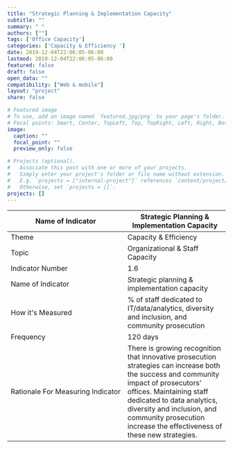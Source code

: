 ```yaml
---
title: "Strategic Planning & Implementation Capacity"
subtitle: ""
summary: " "
authors: [""]
tags: ['Office Capacity']
categories: ['Capacity & Efficiency ']
date: 2019-12-04T22:06:05-06:00
lastmod: 2019-12-04T22:06:05-06:00
featured: false
draft: false
open_data: ""
compatibility: ["Web & mobile"]
layout: "project"
share: false

# Featured image
# To use, add an image named `featured.jpg/png` to your page's folder.
# Focal points: Smart, Center, TopLeft, Top, TopRight, Left, Right, BottomLeft, Bottom, BottomRight.
image:
  caption: ""
  focal_point: ""
  preview_only: false

# Projects (optional).
#   Associate this post with one or more of your projects.
#   Simply enter your project's folder or file name without extension.
#   E.g. `projects = ["internal-project"]` references `content/project/deep-learning/index.md`.
#   Otherwise, set `projects = []`.
projects: []
---
```



| **Name of Indicator**             | **Strategic Planning & Implementation Capacity**                                                                                                                                                                                                                                                      |
|-----------------------------------|-------------------------------------------------------------------------------------------------------------------------------------------------------------------------------------------------------------------------------------------------------------------------------------------------------|
| Theme                             | Capacity & Efficiency                                                                                                                                                                                                                                                                                 |
| Topic                             | Organizational & Staff Capacity                                                                                                                                                                                                                                                                       |
| Indicator Number                  | 1.6                                                                                                                                                                                                                                                                                                   |
| Name of Indicator                 | Strategic planning & implementation capacity                                                                                                                                                                                                                                                          |
| How it's Measured                 | % of staff dedicated to IT/data/analytics, diversity and inclusion, and community prosecution                                                                                                                                                                                                         |
| Frequency                         | 120 days                                                                                                                                                                                                                                                                                              |
| Rationale For Measuring Indicator | There is growing recognition that innovative prosecution strategies can increase both the success and community impact of prosecutors’ offices. Maintaining staff dedicated to data analytics, diversity and inclusion, and community prosecution increase the effectiveness of these new strategies. |


